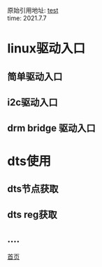 <!---title:linux driver-->
<!---keywords:填写关键字, 以半角逗号分割-->
原始引用地址:  [test](http://yangkuncn.cn/linux_dervier.html)   
time:  2021.7.7

# linux驱动入口

## 简单驱动入口

## i2c驱动入口

## drm bridge 驱动入口



# dts使用

## dts节点获取

## dts reg获取

## ....



[首页](http://yangkuncn.cn/index.html)

